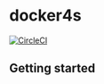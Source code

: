# docker4s

[![CircleCI](https://circleci.com/gh/bhuemer/docker4s.svg?style=shield&circle-token=ef5511de1818d46e6cce2e2d84ee7bbd2b1ff40b)](https://circleci.com/gh/bhuemer/docker4s)

## Getting started

